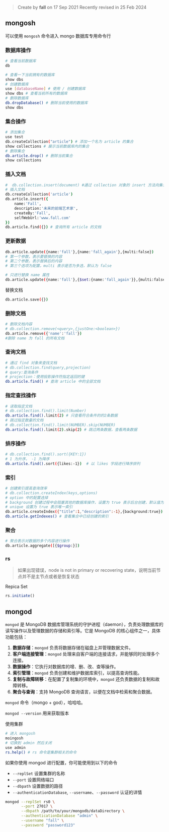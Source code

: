 > Create by **fall** on 17 Sep 2021
> Recently revised in 25 Feb 2024

## mongosh

可以使用 `mongosh` 命令进入 mongo 数据库专用命令行

### 数据库操作

```bash
# 查看当前数据库
db 

# 查看一下当前拥有的数据库
show dbs
# 创建数据库
use [databaseName] # 使用 / 创建数据库
show dbs # 查看当前所有的数据库
# 删除数据库
db.dropDatabase() # 删除当前使用的数据库
show dbs
```

### 集合操作

```bash
# 添加集合
use test
db.createCollection("article") # 添加一个名为 article 的集合
show collections # 展示当前数据库内的集合
# 删除集合
db.article.drop() # 删除当前集合
show collections
```

### 插入文档

```bash
#  db.collection.insert(document) #通过 collection 对象的 insert 方法向集合中插入文档
# 插入文档
db.createCollection('article')
db.article.insert({
	name:'Fall',
	description:'未来的前端艺术家',
	createBy:'Fall',
	selfWebUrl:'www.fall.com'
})
db.article.find({}) # 查询所有 article 的文档
```

### 更新数据

```bash
db.article.update({name:'fall'},{name:'fall_again'},{multi:false}) 
# 第一个参数，表示要替换的内容
# 第二个参数，表示替换后的内容
# 第三个选项为配置，multi 表示是否为多选，默认为 false

# 只进行替换 name 属性
db.article.update({name:'fall'},{$set:{name:'fall_again'}},{multi:false})
```

替换文档

```bash
db.article.save({})
```

### 删除文档

```bash
# 删除文档内容
# db.collection.remove(<query>,{justOne:<boolean>})
db.article.remove({'name':'fall'})
#删除 name 为 fall 的所有文档
```

### 查询文档

```bash
# 通过 find 对象来查找文档
# db.collection.find(query,projection)
# query:查询条件
# projection：使用投影操作符指定返回的键
db.article.find() # 查询 article 中的全部文档
```

### 指定查找操作

```bash
# 读取指定文档
# db.collection.find().limit(Number)
db.article.find().limit(2) # 只查看符合条件的的2条数据
# 跳过指定数量的文档
# db.collection.find().limit(NUMBER).skip(NUMBER)
db.article.find().limit(2).skip(2) # 跳过两条数据，查看两条数据
```

### 排序操作

```bash
# db.collection.find().sort({KEY:1})
# 1 为升序， -1 为降序
db.article.find().sort({likes:-1})  # 以 likes 字段进行降序排列
```

### 索引

```bash
# 创建索引提高查询效率
# db.collection.createIndex(keys,options)
# option 中的配置选择
# background 创建过程中会阻塞其他的数据库操作，设置为 true 表示后台创建，默认值为 false
# unique 设置为 true 表示唯一索引
db.article.createIndex({"title":1,"description":-1},{background:true})
db.article.getIndexes() # 查看集合中已经创建的索引
```

### 聚合

```bash
# 聚合表示对数据的多个内容进行操作
db.article.aggregate([{$group:}])
```

### rs

> 如果出现错误，node is not in primary or recovering state，说明当前节点并不是主节点或者是恢复状态

Repica Set

```javascript
rs.initiate()
```



## mongod

`mongod` 是 MongoDB 数据库管理系统的守护进程（daemon），负责处理数据库的读写操作以及管理数据的存储和索引等。它是 MongoDB 的核心组件之一，具体功能包括：

1. **数据存储**：`mongod` 负责将数据存储在磁盘上并管理数据文件。
2. **客户端连接管理**：`mongod` 处理来自客户端的连接请求，并能够同时处理多个连接。
3. **数据操作**：它执行对数据库的增、删、改、查等操作。
4. **索引管理**：`mongod` 负责创建和维护数据库索引，以提高查询性能。
5. **复制与故障转移**：在配置了复制集的环境中，`mongod` 还负责数据的复制和故障转移。
6. **聚合与查询**：支持 MongoDB 查询语言，以便在文档中检索和聚合数据。

 `mongod` 命令（mongo + god），哈哈哈。

`mongod --version` 用来获取版本

使用集群

```bash
# 进入 mongosh
moingosh
# 切换到 admin 然后关闭
use admin
rs.help() # rs 命令是集群相关的命令
```

如果你使用 mongod 进行配置，你可能使用到以下的命令

- `--replSet` 设置集群的名称
- `--port` 设置网络端口
- `--dbpath` 设置数据的路径
- `--authenticationDatabase`, `--username`、`--password` 认证的详情

```bash
mongod --replSet rs0 \
       --port 27017 \
       --dbpath /path/to/your/mongodb/dataDirectory \
       --authenticationDatabase "admin" \
       --username "fall" \
       --password "password123"
```
